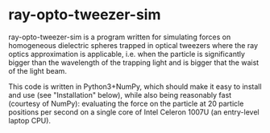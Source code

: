 # ray-opto-tweezer-sim
ray-opto-tweezer-sim is a program written for simulating forces on homogeneous dielectric spheres trapped in optical tweezers where the ray optics approximation is applicable, i.e. when the particle is significantly bigger than the wavelength of the trapping light and is bigger that the waist of the light beam.

This code is written in Python3+NumPy, which should make it easy to install and use (see "Installation" below), while also being reasonably fast (courtesy of NumPy): evaluating the force on the particle at 20 particle positions per second on a single core of Intel Celeron 1007U (an entry-level laptop CPU).
